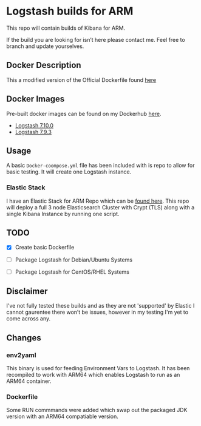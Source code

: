 # Logstash builds for ARM
This repo will contain builds of Kibana for ARM. 

If the build you are looking for isn’t here please contact me.
Feel free to branch and update yourselves. 

## Docker Description
This a modified version of the Official Dockerfile found [here](https://github.com/elastic/dockerfiles/blob/7.10/Logstash/Dockerfile)


## Docker Images
Pre-built docker images can be found on my Dockerhub [here](https://hub.docker.com/r/jamesgarside/Logstash/).

- [Logstash 7.10.0](https://hub.docker.com/r/jamesgarside/Logstash/tags)
- [Logstash 7.9.3](https://hub.docker.com/r/jamesgarside/Logstash/tags)

## Usage
A basic `Docker-coompose.yml` file has been included with is repo to allow for basic testing. It will create one Logstash instance.

### Elastic Stack
I have an Elastic Stack for ARM Repo which can be [found here](https://github.com/jamesgarside/elastic-stack-arm).
This repo will deploy a full 3 node Elasticsearch Cluster with Crypt (TLS) along with a single Kibana Instance by running one script. 

## TODO
- [x] Create basic Dockerfile
- [ ] Package Logstash for Debian/Ubuntu Systems
- [ ] Package Logstash for CentOS/RHEL Systems


## Disclaimer
I've not fully tested these builds and as they are not 'supported' by Elastic I cannot gaurentee there won’t be issues, however in my testing I'm yet to come across any. 

## Changes
### env2yaml
This binary is used for feeding Environment Vars to Logstash. 
It has been recompiled to work with ARM64 which enables Logstash to run as an ARM64 container.

### Dockerfile
Some RUN commmands were added which swap out the packaged JDK version with an ARM64 compatiable version.